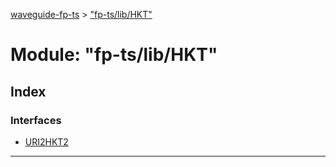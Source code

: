[waveguide-fp-ts](../README.md) > ["fp-ts/lib/HKT"](../modules/_fp_ts_lib_hkt_.md)

# Module: "fp-ts/lib/HKT"

## Index

### Interfaces

* [URI2HKT2](../interfaces/_fp_ts_lib_hkt_.uri2hkt2.md)

---

